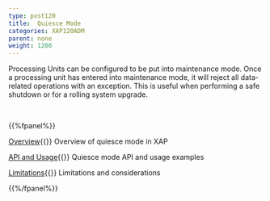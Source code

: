 ```yaml
---
type: post120
title:  Quiesce Mode
categories: XAP120ADM
parent: none
weight: 1200
---
```




Processing Units can be configured to be put into maintenance mode. Once a processing unit has entered into maintenance mode, it will reject all data-related operations with an exception.
This is useful when performing a safe shutdown or for a rolling system upgrade.

<br>

{{%fpanel%}}

[Overview](./quiesce-overview.html){{<wbr>}}
Overview of quiesce mode in XAP

[API and Usage](./quiesce-pu-api.html){{<wbr>}}
Quiesce mode API and usage examples

[Limitations](./quiesce-limitations.html){{<wbr>}}
Limitations and considerations

{{%/fpanel%}}
